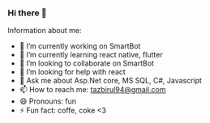 ### Hi there 👋

Information about me:

- 🔭 I’m currently working on SmartBot
- 🌱 I’m currently learning react native, flutter
- 👯 I’m looking to collaborate on SmartBot
- 🤔 I’m looking for help with react
- 💬 Ask me about Asp.Net core, MS SQL, C#, Javascript
- 📫 How to reach me: tazbirul94@gmail.com
- 😄 Pronouns: fun
- ⚡ Fun fact: coffe, coke <3

